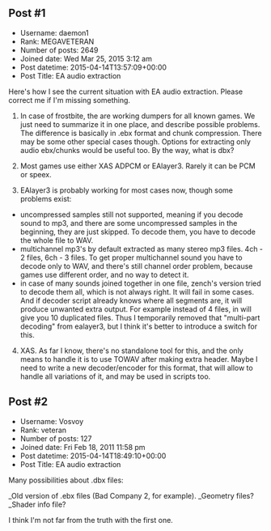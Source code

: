 ## Post #1
- Username: daemon1
- Rank: MEGAVETERAN
- Number of posts: 2649
- Joined date: Wed Mar 25, 2015 3:12 am
- Post datetime: 2015-04-14T13:57:09+00:00
- Post Title: EA audio extraction

Here's how I see the current situation with EA audio extraction. Please correct me if I'm missing something.

1. In case of frostbite, the are working dumpers for all known games. We just need to summarize it in one place, and describe possible problems. The difference is basically in .ebx format and chunk compression. There may be some other special cases though. Options for extracting only audio ebx/chunks would be useful too. By the way, what is dbx?

2. Most games use either XAS ADPCM or EAlayer3. Rarely it can be PCM or speex.

3. EAlayer3 is probably working for most cases now, though some problems exist:
- uncompressed samples still not supported, meaning if you decode sound to mp3, and there are some uncompressed samples in the beginning, they are just skipped. To decode them, you have to decode the whole file to WAV.
- multichannel mp3's by default extracted as many stereo mp3 files. 4ch - 2 files, 6ch - 3 files. To get proper multichannel sound you have to decode only to WAV, and there's still channel order problem, because games use different order, and no way to detect it.
- in case of many sounds joined together in one file, zench's version tried to decode them all, which is not always right. It will fail in some cases. And if decoder script already knows where all segments are, it will produce unwanted extra output. For example instead of 4 files, in will give you 10 duplicated files. Thus I temporarily removed that "multi-part decoding" from ealayer3, but I think it's better to introduce a switch for this.

4. XAS. As far I know, there's no standalone tool for this, and the only means to handle it is to use TOWAV after making extra header. Maybe I need to write a new decoder/encoder for this format, that will allow to handle all variations of it, and may be used in scripts too.
## Post #2
- Username: Vosvoy
- Rank: veteran
- Number of posts: 127
- Joined date: Fri Feb 18, 2011 11:58 pm
- Post datetime: 2015-04-14T18:49:10+00:00
- Post Title: EA audio extraction

Many possibilities about .dbx files:

_Old version of .ebx files (Bad Company 2, for example).
_Geometry files?
_Shader info file?

I think I'm not far from the truth with the first one.
